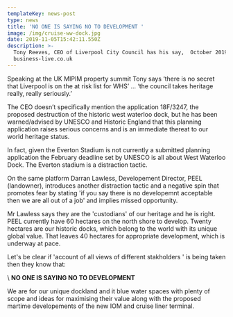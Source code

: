 ```yaml
---
templateKey: news-post
type: news
title: 'NO ONE IS SAYING NO TO DEVELOPMENT '
image: /img/cruise-ww-dock.jpg
date: 2019-11-05T15:42:11.550Z
description: >-
  Tony Reeves, CEO of Liverpool City Council has his say,  October 2019 - source
  business-live.co.uk
---
```

Speaking at the UK MIPIM property summit Tony says ‘there is no secret that Liverpool is on the at risk list for WHS’ ... ‘the council takes heritage really, really seriously.’

The CEO doesn’t specifically mention the application 18F/3247, the proposed destruction of the historic west waterloo dock, but he has been warned/advised by UNESCO and Historic England that this planning application raises serious concerns and is an immediate thereat to our world heritage status. 

In fact, given the Everton Stadium is not currently a submitted planning application the February deadline set by UNESCO is all about West Waterloo Dock. The Everton stadium is a distraction tactic. 

On the same platform Darran Lawless, Developement Director, PEEL (landowner), introduces another distraction tactic and a negative spin that promotes fear by stating 'if you say there is no developemnt acceptable then we are all out of a job' and implies missed opportunity. 

Mr Lawless says they are the 'custodians' of our heritage and he is right. PEEL currently have 60 hectares on the north shore to develop. Twenty hectares are our historic docks, which belong to the world with its unique global value. That leaves 40 hectares for appropriate development, which is underway at pace. 

Let's be clear if 'account of all views of different stakholders ' is being taken then they know that:

\    **NO ONE IS SAYING NO TO DEVELOPMENT**

We are for  our unique dockland and it blue water spaces with plenty of scope and ideas for maximising their value along with the proposed martime developements of the new IOM  and cruise liner terminal.
